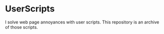 # UserScripts
I solve web page annoyances with user scripts. This repository is an archive of those scripts.
